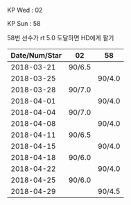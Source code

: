 KP Wed : 02

KP Sun : 58

58번 선수가 rt 5.0 도달하면 HD에게 팔기

Date/Num/Star   |    02   |    58 
----------------|---------|---------
2018-03-21      |  90/6.5 |        
2018-03-25      |         |  90/4.0
2018-03-28      |  90/7.0 |        
2018-04-01      |         |  90/4.0
2018-04-04      |  90/7.0 |        
2018-04-08      |         |  90/4.0
2018-04-11      |  90/6.5 |        
2018-04-15      |         |  90/4.0
2018-04-18      |  90/6.0 |        
2018-04-22      |         |  90/4.0
2018-04-25      |  90/6.0 |        
2018-04-29      |         |  90/4.5

